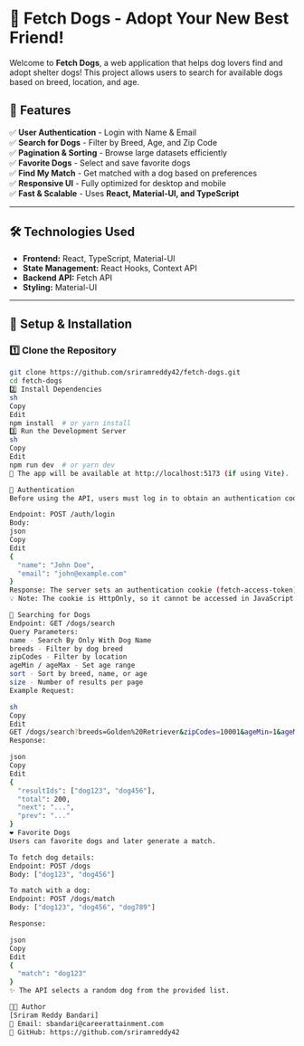 # 🐶 Fetch Dogs - Adopt Your New Best Friend!

Welcome to **Fetch Dogs**, a web application that helps dog lovers find and adopt shelter dogs! This project allows users to search for available dogs based on breed, location, and age.

## 🚀 Features

✅ **User Authentication** - Login with Name & Email  
✅ **Search for Dogs** - Filter by Breed, Age, and Zip Code  
✅ **Pagination & Sorting** - Browse large datasets efficiently  
✅ **Favorite Dogs** - Select and save favorite dogs  
✅ **Find My Match** - Get matched with a dog based on preferences  
✅ **Responsive UI** - Fully optimized for desktop and mobile  
✅ **Fast & Scalable** - Uses **React, Material-UI, and TypeScript**

---

## 🛠️ Technologies Used

- **Frontend:** React, TypeScript, Material-UI
- **State Management:** React Hooks, Context API
- **Backend API:** Fetch API
- **Styling:** Material-UI

---

## 🔧 Setup & Installation

### 1️⃣ **Clone the Repository**

```sh
git clone https://github.com/sriramreddy42/fetch-dogs.git
cd fetch-dogs
2️⃣ Install Dependencies
sh
Copy
Edit
npm install  # or yarn install
3️⃣ Run the Development Server
sh
Copy
Edit
npm run dev  # or yarn dev
🚀 The app will be available at http://localhost:5173 (if using Vite).

🔑 Authentication
Before using the API, users must log in to obtain an authentication cookie.

Endpoint: POST /auth/login
Body:
json
Copy
Edit
{
  "name": "John Doe",
  "email": "john@example.com"
}
Response: The server sets an authentication cookie (fetch-access-token).
💡 Note: The cookie is HttpOnly, so it cannot be accessed in JavaScript. The browser automatically includes it in API requests.

🐶 Searching for Dogs
Endpoint: GET /dogs/search
Query Parameters:
name - Search By Only With Dog Name
breeds - Filter by dog breed
zipCodes - Filter by location
ageMin / ageMax - Set age range
sort - Sort by breed, name, or age
size - Number of results per page
Example Request:

sh
Copy
Edit
GET /dogs/search?breeds=Golden%20Retriever&zipCodes=10001&ageMin=1&ageMax=5&sort=breed:asc&size=10
Response:

json
Copy
Edit
{
  "resultIds": ["dog123", "dog456"],
  "total": 200,
  "next": "...",
  "prev": "..."
}
❤️ Favorite Dogs
Users can favorite dogs and later generate a match.

To fetch dog details:
Endpoint: POST /dogs
Body: ["dog123", "dog456"]

To match with a dog:
Endpoint: POST /dogs/match
Body: ["dog123", "dog456", "dog789"]

Response:

json
Copy
Edit
{
  "match": "dog123"
}
✨ The API selects a random dog from the provided list.

👨‍💻 Author
[Sriram Reddy Bandari]
📧 Email: sbandari@careerattainment.com
🔗 GitHub: https://github.com/sriramreddy42

```
